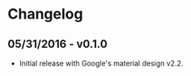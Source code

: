 Changelog
=========

05/31/2016 - v0.1.0
-------------------

 + Initial release with Google's material design v2.2.